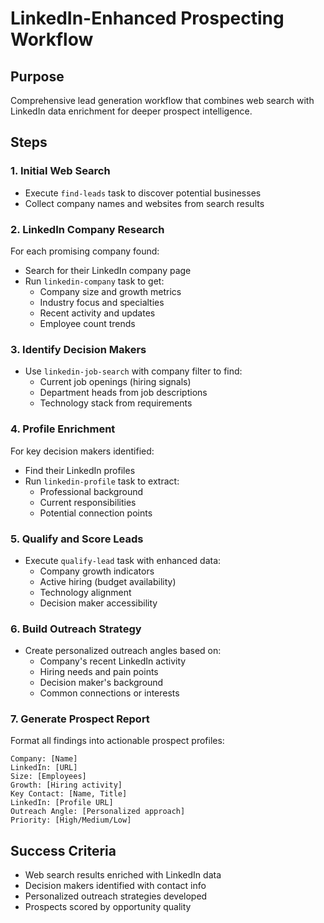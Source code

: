# LinkedIn-Enhanced Prospecting Workflow

## Purpose
Comprehensive lead generation workflow that combines web search with LinkedIn data enrichment for deeper prospect intelligence.

## Steps

### 1. Initial Web Search
- Execute `find-leads` task to discover potential businesses
- Collect company names and websites from search results

### 2. LinkedIn Company Research
For each promising company found:
- Search for their LinkedIn company page
- Run `linkedin-company` task to get:
  - Company size and growth metrics
  - Industry focus and specialties
  - Recent activity and updates
  - Employee count trends

### 3. Identify Decision Makers
- Use `linkedin-job-search` with company filter to find:
  - Current job openings (hiring signals)
  - Department heads from job descriptions
  - Technology stack from requirements

### 4. Profile Enrichment
For key decision makers identified:
- Find their LinkedIn profiles
- Run `linkedin-profile` task to extract:
  - Professional background
  - Current responsibilities
  - Potential connection points

### 5. Qualify and Score Leads
- Execute `qualify-lead` task with enhanced data:
  - Company growth indicators
  - Active hiring (budget availability)
  - Technology alignment
  - Decision maker accessibility

### 6. Build Outreach Strategy
- Create personalized outreach angles based on:
  - Company's recent LinkedIn activity
  - Hiring needs and pain points
  - Decision maker's background
  - Common connections or interests

### 7. Generate Prospect Report
Format all findings into actionable prospect profiles:
```
Company: [Name]
LinkedIn: [URL]
Size: [Employees]
Growth: [Hiring activity]
Key Contact: [Name, Title]
LinkedIn: [Profile URL]
Outreach Angle: [Personalized approach]
Priority: [High/Medium/Low]
```

## Success Criteria
- Web search results enriched with LinkedIn data
- Decision makers identified with contact info
- Personalized outreach strategies developed
- Prospects scored by opportunity quality